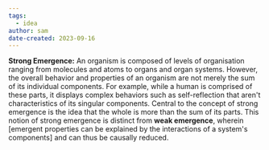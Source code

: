```yaml
---
tags:
  - idea
author: sam
date-created: 2023-09-16
---
```

**Strong Emergence:** An organism is composed of levels of organisation ranging from molecules and atoms to organs and organ systems. However, the overall behavior and properties of an organism are not merely the sum of its individual components. For example, while a human is comprised of these parts, it displays complex behaviors such as self-reflection that aren't characteristics of its singular components. Central to the concept of strong emergence is the idea that the whole is more than the sum of its parts. This notion of strong emergence is distinct from **weak emergence**, wherein [emergent properties can be explained by the interactions of a system's components] and can thus be causally reduced.





